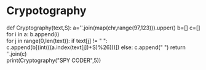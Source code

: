 # Crypotography
def Cryptography(text,S):
   a=''.join(map(chr,range(97,123))).upper()
   b=[]
   c=[]
   for i in a:
  	 b.append(i)   
   for j in range(0,len(text)):
      if text[j] != " ":
         c.append(b[(int(((a.index(text[j])+S)%26)))])
      else:
         c.append(" ")
   return ''.join(c)  
print(Cryptography("SPY CODER",5))
